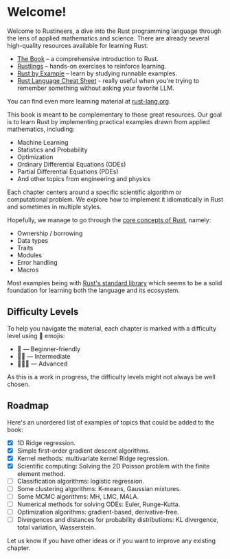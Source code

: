 # Welcome!

Welcome to Rustineers, a dive into the Rust programming language through the lens of applied mathematics and science. There are already several high-quality resources available for learning Rust:

- [The Book](https://doc.rust-lang.org/book/) – a comprehensive introduction to Rust.
- [Rustlings](https://github.com/rust-lang/rustlings/) – hands-on exercises to reinforce learning.
- [Rust by Example](https://doc.rust-lang.org/rust-by-example/) – learn by studying runnable examples.
- [Rust Language Cheat Sheet](https://cheats.rs/) - really useful when you're trying to remember something without asking your favorite LLM. 

You can find even more learning material at [rust-lang.org](https://www.rust-lang.org/).

This book is meant to be complementary to those great resources. Our goal is to learn Rust by implementing practical examples drawn from applied mathematics, including:

- Machine Learning  
- Statistics and Probability  
- Optimization  
- Ordinary Differential Equations (ODEs)  
- Partial Differential Equations (PDEs)  
- And other topics from engineering and physics  

Each chapter centers around a specific scientific algorithm or computational problem. We explore how to implement it idiomatically in Rust and sometimes in multiple styles.

Hopefully, we manage to go through the [core concepts of Rust](https://youtu.be/06CVZKbNvgE?list=PLLWK4pUHYDYSnFTR7PPPAN1YtDgbP9h_z), namely:
- Ownership / borrowing
- Data types
- Traits
- Modules
- Error handling
- Macros

Most examples being with [Rust's standard library](https://doc.rust-lang.org/std/) which seems to be a solid foundation for learning both the language and its ecosystem.

## Difficulty Levels

To help you navigate the material, each chapter is marked with a difficulty level using 🦀 emojis:

- 🦀 — Beginner-friendly  
- 🦀🦀 — Intermediate  
- 🦀🦀🦀 — Advanced

As this is a work in progress, the difficulty levels might not always be well chosen.

## Roadmap

Here's an unordered list of examples of topics that could be added to the book:

- [x] 1D Ridge regression.
- [x] Simple first-order gradient descent algorithms.
- [x] Kernel methods: multivariate kernel Ridge regression.
- [x] Scientific computing: Solving the 2D Poisson problem with the finite element method.
- [ ] Classification algorithms: logistic regression.
- [ ] Some clustering algorithms: K-means, Gaussian mixtures.
- [ ] Some MCMC algorithms: MH, LMC, MALA.
- [ ] Numerical methods for solving ODEs: Euler, Runge-Kutta.
- [ ] Optimization algorithms: gradient-based, derivative-free.
- [ ] Divergences and distances for probability distributions: KL divergence, total variation, Wasserstein.

Let us know if you have other ideas or if you want to improve any existing chapter.